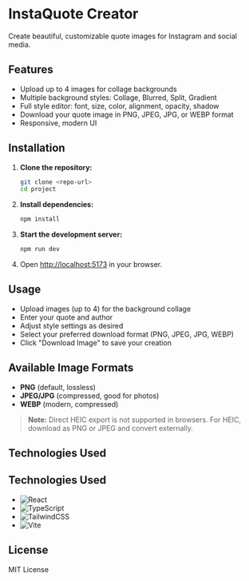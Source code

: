 # InstaQuote Creator

Create beautiful, customizable quote images for Instagram and social media.

## Features
- Upload up to 4 images for collage backgrounds
- Multiple background styles: Collage, Blurred, Split, Gradient
- Full style editor: font, size, color, alignment, opacity, shadow
- Download your quote image in PNG, JPEG, JPG, or WEBP format
- Responsive, modern UI

## Installation

1. **Clone the repository:**
   ```bash
   git clone <repo-url>
   cd project
   ```
2. **Install dependencies:**
   ```bash
   npm install
   ```
3. **Start the development server:**
   ```bash
   npm run dev
   ```
4. Open [http://localhost:5173](http://localhost:5173) in your browser.

## Usage
- Upload images (up to 4) for the background collage
- Enter your quote and author
- Adjust style settings as desired
- Select your preferred download format (PNG, JPEG, JPG, WEBP)
- Click "Download Image" to save your creation

## Available Image Formats
- **PNG** (default, lossless)
- **JPEG/JPG** (compressed, good for photos)
- **WEBP** (modern, compressed)

> **Note:** Direct HEIC export is not supported in browsers. For HEIC, download as PNG or JPEG and convert externally.

## Technologies Used
## Technologies Used
- ![React](https://img.shields.io/badge/react-20232A?style=for-the-badge&logo=react&logoColor=61DAFB)
- ![TypeScript](https://img.shields.io/badge/typescript-3178C6?style=for-the-badge&logo=typescript&logoColor=white)
- ![TailwindCSS](https://img.shields.io/badge/tailwindcss-06B6D4?style=for-the-badge&logo=tailwindcss&logoColor=white)
- ![Vite](https://img.shields.io/badge/vite-646CFF?style=for-the-badge&logo=vite&logoColor=white)

## License

MIT License 